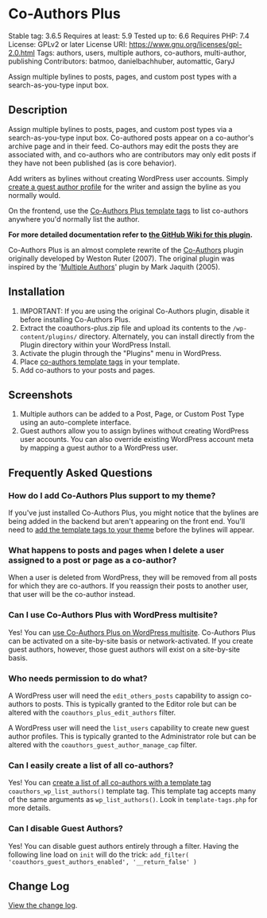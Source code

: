 ﻿# Co-Authors Plus

Stable tag: 3.6.5
Requires at least: 5.9
Tested up to: 6.6
Requires PHP: 7.4
License: GPLv2 or later
License URI: https://www.gnu.org/licenses/gpl-2.0.html
Tags: authors, users, multiple authors, co-authors, multi-author, publishing
Contributors: batmoo, danielbachhuber, automattic, GaryJ

Assign multiple bylines to posts, pages, and custom post types with a search-as-you-type input box.

## Description

Assign multiple bylines to posts, pages, and custom post types via a search-as-you-type input box. Co-authored posts appear on a co-author's archive page and in their feed. Co-authors may edit the posts they are associated with, and co-authors who are contributors may only edit posts if they have not been published (as is core behavior).

Add writers as bylines without creating WordPress user accounts. Simply [create a guest author profile](https://github.com/Automattic/Co-Authors-Plus/wiki/Creating-and-editing-guest-authors) for the writer and assign the byline as you normally would.

On the frontend, use the [Co-Authors Plus template tags](https://github.com/Automattic/Co-Authors-Plus/wiki/Template-tags) to list co-authors anywhere you'd normally list the author.

**For more detailed documentation refer to [the GitHub Wiki for this plugin](https://github.com/Automattic/Co-Authors-Plus/wiki).**

Co-Authors Plus is an almost complete rewrite of the [Co-Authors](https://wordpress.org/plugins/co-authors/) plugin originally developed by Weston Ruter (2007). The original plugin was inspired by the '[Multiple Authors](https://txfx.net/2005/08/16/new-plugin-multiple-authors/)' plugin by Mark Jaquith (2005).

## Installation

1. IMPORTANT: If you are using the original Co-Authors plugin, disable it before installing Co-Authors Plus.
2. Extract the coauthors-plus.zip file and upload its contents to the `/wp-content/plugins/` directory. Alternately, you can install directly from the Plugin directory within your WordPress Install.
3. Activate the plugin through the "Plugins" menu in WordPress.
4. Place [co-authors template tags](https://github.com/Automattic/Co-Authors-Plus/wiki/Template-tags) in your template.
5. Add co-authors to your posts and pages.

## Screenshots

1. Multiple authors can be added to a Post, Page, or Custom Post Type using an auto-complete interface.
2. Guest authors allow you to assign bylines without creating WordPress user accounts. You can also override existing WordPress account meta by mapping a guest author to a WordPress user.

## Frequently Asked Questions

### How do I add Co-Authors Plus support to my theme?

If you've just installed Co-Authors Plus, you might notice that the bylines are being added in the backend but aren't appearing on the front end. You'll need to [add the template tags to your theme](https://github.com/Automattic/Co-Authors-Plus/wiki/Template-tags) before the bylines will appear.

### What happens to posts and pages when I delete a user assigned to a post or page as a co-author?

When a user is deleted from WordPress, they will be removed from all posts for which they are co-authors. If you reassign their posts to another user, that user will be the co-author instead.

### Can I use Co-Authors Plus with WordPress multisite?

Yes! You can [use Co-Authors Plus on WordPress multisite](https://github.com/Automattic/Co-Authors-Plus/wiki#wordpress-multisites). Co-Authors Plus can be activated on a site-by-site basis or network-activated. If you create guest authors, however, those guest authors will exist on a site-by-site basis.

### Who needs permission to do what?

A WordPress user will need the `edit_others_posts` capability to assign co-authors to posts. This is typically granted to the Editor role but can be altered with the `coauthors_plus_edit_authors` filter.

A WordPress user will need the `list_users` capability to create new guest author profiles. This is typically granted to the Administrator role but can be altered with the `coauthors_guest_author_manage_cap` filter.

### Can I easily create a list of all co-authors?

Yes! You can [create a list of all co-authors with a template tag](https://github.com/Automattic/Co-Authors-Plus/wiki/Template-tags#create-a-list-of-all-co-authors) `coauthors_wp_list_authors()` template tag. This template tag accepts many of the same arguments as `wp_list_authors()`. Look in `template-tags.php` for more details.

### Can I disable Guest Authors?

Yes! You can disable guest authors entirely through a filter. Having the following line load on `init` will do the trick:
`add_filter( 'coauthors_guest_authors_enabled', '__return_false' )`

## Change Log

[View the change log](https://github.com/Automattic/Co-Authors-Plus/blob/master/CHANGELOG.md).
